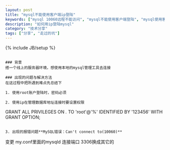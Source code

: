 ```yaml
---
layout: post
title: "mysql不能使用客户端ip登陆"
keywords: ["mysql 10060远程不能访问", "mysql不能使用客户端登陆", "mysql使用客户端ip登陆"]
description: "如何用ip登陆mysql"
category: "技术分享"
tags: ["分享", "走过的坑"]
---
```

{% include JB/setup %}

```

### 背景
搭一个线上的服务器环境，想使用本地的mysql管理工具去连接

### 出现的问题与解决方法
在这过程中把所遇到难点先总结下

1. 使用root账户登陆时，密码必须

2. 使用ip在管理数据库地址连接时要设置权限

```
GRANT ALL PRIVILEGES ON *.* TO 'root'@'%' IDENTIFIED BY '123456' WITH GRANT OPTION;
```

3. 出现的报错问题**MySQL错误：Can't connect to(10060)**

```
变更 my.conf里面的mysqld 连接端口 3306换成其它的
```